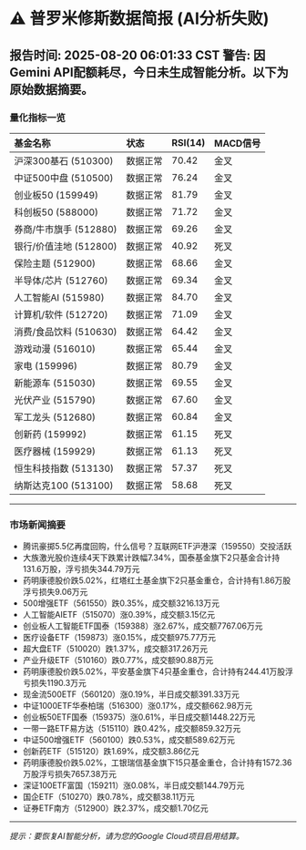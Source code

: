 # ⚠️ 普罗米修斯数据简报 (AI分析失败)
**报告时间:** 2025-08-20 06:01:33 CST
**警告:** 因Gemini API配额耗尽，今日未生成智能分析。以下为原始数据摘要。
---
### 量化指标一览
| 基金名称 | 状态 | RSI(14) | MACD信号 |
| :--- | :--- | :--- | :--- |
| 沪深300基石 (510300) | 数据正常 | 70.42 | 金叉 |
| 中证500中盘 (510500) | 数据正常 | 76.24 | 金叉 |
| 创业板50 (159949) | 数据正常 | 81.79 | 金叉 |
| 科创板50 (588000) | 数据正常 | 71.72 | 金叉 |
| 券商/牛市旗手 (512880) | 数据正常 | 69.26 | 金叉 |
| 银行/价值洼地 (512800) | 数据正常 | 40.92 | 死叉 |
| 保险主题 (512900) | 数据正常 | 68.66 | 金叉 |
| 半导体/芯片 (512760) | 数据正常 | 69.34 | 金叉 |
| 人工智能AI (515980) | 数据正常 | 84.70 | 金叉 |
| 计算机/软件 (512720) | 数据正常 | 71.09 | 金叉 |
| 消费/食品饮料 (510630) | 数据正常 | 64.42 | 金叉 |
| 游戏动漫 (516010) | 数据正常 | 65.44 | 金叉 |
| 家电 (159996) | 数据正常 | 80.79 | 金叉 |
| 新能源车 (515030) | 数据正常 | 69.55 | 金叉 |
| 光伏产业 (515790) | 数据正常 | 67.60 | 金叉 |
| 军工龙头 (512680) | 数据正常 | 60.84 | 金叉 |
| 创新药 (159992) | 数据正常 | 61.15 | 死叉 |
| 医疗器械 (159929) | 数据正常 | 61.13 | 死叉 |
| 恒生科技指数 (513130) | 数据正常 | 57.37 | 死叉 |
| 纳斯达克100 (513100) | 数据正常 | 58.68 | 死叉 |

---
### 市场新闻摘要

- 腾讯豪掷5.5亿再度回购，什么信号？互联网ETF沪港深（159550）交投活跃
- 大族激光股价连续4天下跌累计跌幅7.34%，国泰基金旗下2只基金合计持131.6万股，浮亏损失344.79万元
- 药明康德股价跌5.02%，红塔红土基金旗下2只基金重仓，合计持有1.86万股浮亏损失9.06万元
- 500增强ETF（561550）跌0.35%，成交额3216.13万元
- 人工智能AIETF（515070）涨0.39%，成交额3.15亿元
- 创业板人工智能ETF国泰（159388）涨2.67%，成交额7767.06万元
- 医疗设备ETF（159873）涨0.15%，成交额975.77万元
- 超大盘ETF（510020）跌1.37%，成交额317.26万元
- 产业升级ETF（510160）跌0.77%，成交额90.88万元
- 药明康德股价跌5.02%，平安基金旗下4只基金重仓，合计持有244.41万股浮亏损失1190.3万元
- 现金流500ETF（560120）涨0.19%，半日成交额391.33万元
- 中证1000ETF华泰柏瑞（516300）涨0.17%，成交额662.98万元
- 创业板50ETF国泰（159375）涨0.61%，半日成交额1448.22万元
- 一带一路ETF易方达（515110）跌0.42%，成交额859.32万元
- 中证500增强ETF（560100）跌0.53%，成交额589.62万元
- 创新药ETF（515120）跌1.69%，成交额3.86亿元
- 药明康德股价跌5.02%，工银瑞信基金旗下15只基金重仓，合计持有1572.36万股浮亏损失7657.38万元
- 深证100ETF富国（159211）涨0.08%，半日成交额144.79万元
- 国企ETF（510270）跌0.78%，成交额38.11万元
- 证券ETF南方（512900）跌2.37%，成交额1.70亿元
---
*提示：要恢复AI智能分析，请为您的Google Cloud项目启用结算。*